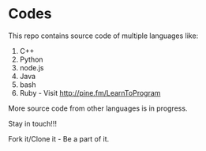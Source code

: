 Codes
=====

This repo contains source code of multiple languages like:

1. C++
2. Python
3. node.js
4. Java
5. bash
6. Ruby - Visit http://pine.fm/LearnToProgram

More source code from other languages is in progress.

Stay in touch!!!

Fork it/Clone it - Be a part of it.
